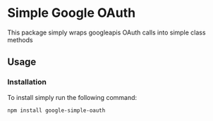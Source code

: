 # Simple Google OAuth

This package simply wraps googleapis OAuth calls into simple class methods

## Usage

### Installation

To install simply run the following command:

```
npm install google-simple-oauth
```
